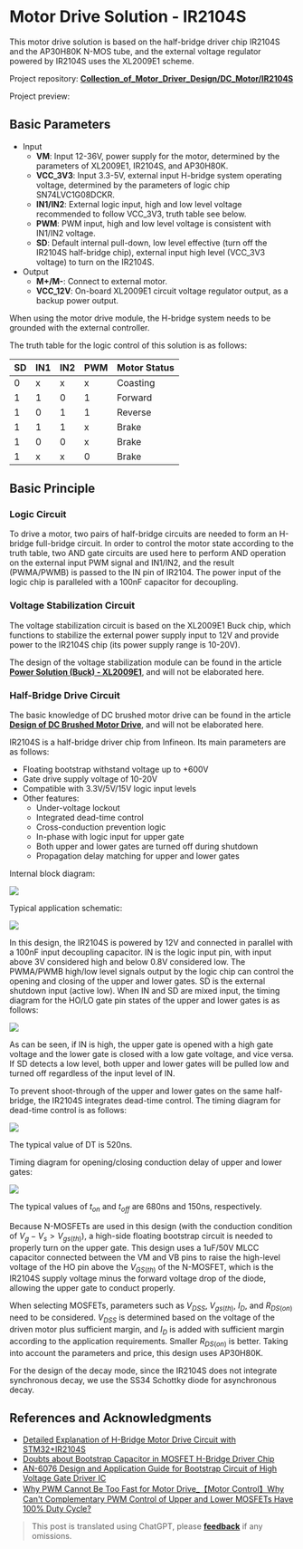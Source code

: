 # Motor Drive Solution - IR2104S

This motor drive solution is based on the half-bridge driver chip IR2104S and the AP30H80K N-MOS tube, and the external voltage regulator powered by IR2104S uses the XL2009E1 scheme.

Project repository: [**Collection_of_Motor_Driver_Design/DC_Motor/IR2104S**](https://github.com/linyuxuanlin/Collection_of_Motor_Driver_Design/tree/main/DC_Motor/IR2104S)

Project preview:

<div class="altium-iframe-viewer">
  <div
    class="altium-ecad-viewer"
    data-project-src="https://github.com/linyuxuanlin/Collection_of_Motor_Driver_Design/raw/main/DC_Motor/IR2104S/IR2104S.zip"
  ></div>
</div>

## Basic Parameters

- Input
  - **VM**: Input 12-36V, power supply for the motor, determined by the parameters of XL2009E1, IR2104S, and AP30H80K.
  - **VCC_3V3**: Input 3.3-5V, external input H-bridge system operating voltage, determined by the parameters of logic chip SN74LVC1G08DCKR.
  - **IN1/IN2**: External logic input, high and low level voltage recommended to follow VCC_3V3, truth table see below.
  - **PWM**: PWM input, high and low level voltage is consistent with IN1/IN2 voltage.
  - **SD**: Default internal pull-down, low level effective (turn off the IR2104S half-bridge chip), external input high level (VCC_3V3 voltage) to turn on the IR2104S.
- Output
  - **M+/M-**: Connect to external motor.
  - **VCC_12V**: On-board XL2009E1 circuit voltage regulator output, as a backup power output.

When using the motor drive module, the H-bridge system needs to be grounded with the external controller.

The truth table for the logic control of this solution is as follows:

| SD  | IN1 | IN2 | PWM | Motor Status |
| --- | --- | --- | --- | ----------- |
| 0   | x   | x   | x   | Coasting    |
| 1   | 1   | 0   | 1   | Forward     |
| 1   | 0   | 1   | 1   | Reverse     |
| 1   | 1   | 1   | x   | Brake       |
| 1   | 0   | 0   | x   | Brake       |
| 1   | x   | x   | 0   | Brake       |

## Basic Principle

### Logic Circuit

To drive a motor, two pairs of half-bridge circuits are needed to form an H-bridge full-bridge circuit. In order to control the motor state according to the truth table, two AND gate circuits are used here to perform AND operation on the external input PWM signal and IN1/IN2, and the result (PWMA/PWMB) is passed to the IN pin of IR2104. The power input of the logic chip is paralleled with a 100nF capacitor for decoupling.

### Voltage Stabilization Circuit

The voltage stabilization circuit is based on the XL2009E1 Buck chip, which functions to stabilize the external power supply input to 12V and provide power to the IR2104S chip (its power supply range is 10-20V).

The design of the voltage stabilization module can be found in the article [**Power Solution (Buck) - XL2009E1**](https://wiki-power.com/%E7%94%B5%E6%BA%90%E6%96%B9%E6%A1%88%EF%BC%88Buck%EF%BC%89-XL2009E1), and will not be elaborated here.

### Half-Bridge Drive Circuit

The basic knowledge of DC brushed motor drive can be found in the article [**Design of DC Brushed Motor Drive**](https://wiki-power.com/%E7%9B%B4%E6%B5%81%E6%9C%89%E5%88%B7%E7%94%B5%E6%9C%BA%E9%A9%B1%E5%8A%A8%E7%9A%84%E8%AE%BE%E8%AE%A1), and will not be elaborated here.

IR2104S is a half-bridge driver chip from Infineon. Its main parameters are as follows:

- Floating bootstrap withstand voltage up to +600V
- Gate drive supply voltage of 10-20V
- Compatible with 3.3V/5V/15V logic input levels
- Other features:
  - Under-voltage lockout
  - Integrated dead-time control
  - Cross-conduction prevention logic
  - In-phase with logic input for upper gate
  - Both upper and lower gates are turned off during shutdown
  - Propagation delay matching for upper and lower gates

Internal block diagram:

![](https://wiki-media-1253965369.cos.ap-guangzhou.myqcloud.com/img/20220407155726.png)

Typical application schematic:

![](https://wiki-media-1253965369.cos.ap-guangzhou.myqcloud.com/img/20220407155457.png)

In this design, the IR2104S is powered by 12V and connected in parallel with a 100nF input decoupling capacitor. IN is the logic input pin, with input above 3V considered high and below 0.8V considered low. The PWMA/PWMB high/low level signals output by the logic chip can control the opening and closing of the upper and lower gates. SD is the external shutdown input (active low). When IN and SD are mixed input, the timing diagram for the HO/LO gate pin states of the upper and lower gates is as follows:

![](https://wiki-media-1253965369.cos.ap-guangzhou.myqcloud.com/img/20220407153203.png)

As can be seen, if IN is high, the upper gate is opened with a high gate voltage and the lower gate is closed with a low gate voltage, and vice versa. If SD detects a low level, both upper and lower gates will be pulled low and turned off regardless of the input level of IN.

To prevent shoot-through of the upper and lower gates on the same half-bridge, the IR2104S integrates dead-time control. The timing diagram for dead-time control is as follows:

![](https://wiki-media-1253965369.cos.ap-guangzhou.myqcloud.com/img/20220407153300.png)

The typical value of DT is 520ns.

Timing diagram for opening/closing conduction delay of upper and lower gates:

![](https://wiki-media-1253965369.cos.ap-guangzhou.myqcloud.com/img/20220407153941.png)

The typical values of $t_{on}$ and $t_{off}$ are 680ns and 150ns, respectively.

Because N-MOSFETs are used in this design (with the conduction condition of $V_g-V_s>V_{gs(th)}$), a high-side floating bootstrap circuit is needed to properly turn on the upper gate. This design uses a 1uF/50V MLCC capacitor connected between the VM and VB pins to raise the high-level voltage of the HO pin above the $V_{GS(th)}$ of the N-MOSFET, which is the IR2104S supply voltage minus the forward voltage drop of the diode, allowing the upper gate to conduct properly.

When selecting MOSFETs, parameters such as $V_{DSS}$, $V_{gs(th)}$, $I_D$, and $R_{DS(on)}$ need to be considered. $V_{DSS}$ is determined based on the voltage of the driven motor plus sufficient margin, and $I_D$ is added with sufficient margin according to the application requirements. Smaller $R_{DS(on)}$ is better. Taking into account the parameters and price, this design uses AP30H80K.

For the design of the decay mode, since the IR2104S does not integrate synchronous decay, we use the SS34 Schottky diode for asynchronous decay.

## References and Acknowledgments

- [Detailed Explanation of H-Bridge Motor Drive Circuit with STM32+IR2104S](https://blog.csdn.net/qq_39400113/article/details/108909800)
- [Doubts about Bootstrap Capacitor in MOSFET H-Bridge Driver Chip](https://www.amobbs.com/thread-5716927-1-1.html)
- [AN-6076 Design and Application Guide for Bootstrap Circuit of High Voltage Gate Driver IC](http://file.elecfans.com/web1/M00/0E/2C/pIYBAFocSwiAd48MAA0ls-d5YeY046.pdf)
- [Why PWM Cannot Be Too Fast for Motor Drive\_【Motor Control】Why Can't Complementary PWM Control of Upper and Lower MOSFETs Have 100% Duty Cycle?](https://blog.csdn.net/weixin_39883129/article/details/111642277)

> This post is translated using ChatGPT, please [**feedback**](https://github.com/linyuxuanlin/Wiki_MkDocs/issues/new) if any omissions.